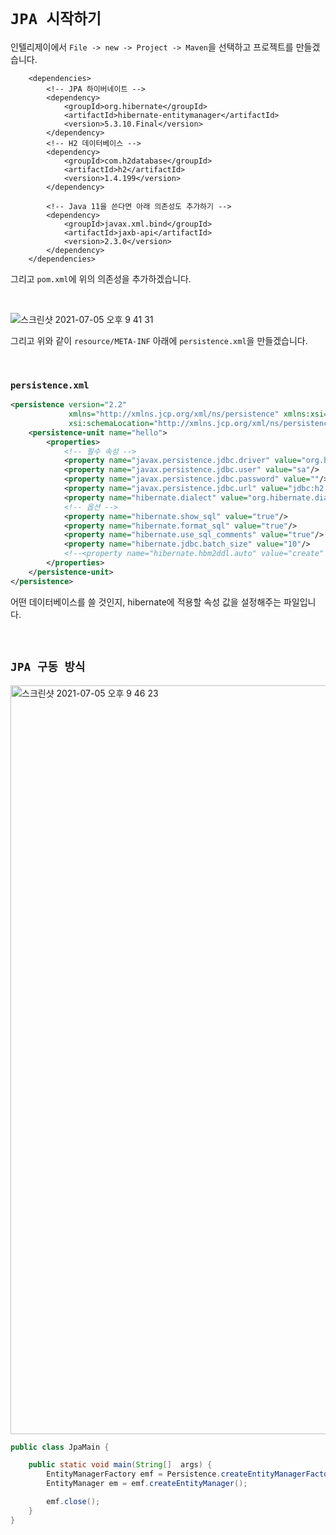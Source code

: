 # `JPA 시작하기`

인텔리제이에서 `File -> new -> Project -> Maven`을 선택하고 프로젝트를 만들겠습니다. 

```
    <dependencies>
        <!-- JPA 하이버네이트 -->
        <dependency>
            <groupId>org.hibernate</groupId>
            <artifactId>hibernate-entitymanager</artifactId>
            <version>5.3.10.Final</version>
        </dependency>
        <!-- H2 데이터베이스 -->
        <dependency>
            <groupId>com.h2database</groupId>
            <artifactId>h2</artifactId>
            <version>1.4.199</version>
        </dependency>
        
        <!-- Java 11을 쓴다면 아래 의존성도 추가하기 -->
        <dependency>
            <groupId>javax.xml.bind</groupId>
            <artifactId>jaxb-api</artifactId>
            <version>2.3.0</version>
        </dependency>
    </dependencies>
```

그리고 `pom.xml`에 위의 의존성을 추가하겠습니다. 

<br>

![스크린샷 2021-07-05 오후 9 41 31](https://user-images.githubusercontent.com/45676906/124473148-ed12b500-ddd9-11eb-877d-46616a1793d4.png)

그리고 위와 같이 `resource/META-INF` 아래에 `persistence.xml`을 만들겠습니다. 

<br>

### `persistence.xml`

```xml
<persistence version="2.2"
             xmlns="http://xmlns.jcp.org/xml/ns/persistence" xmlns:xsi="http://www.w3.org/2001/XMLSchema-instance"
             xsi:schemaLocation="http://xmlns.jcp.org/xml/ns/persistence http://xmlns.jcp.org/xml/ns/persistence/persistence_2_2.xsd">
    <persistence-unit name="hello">
        <properties>
            <!-- 필수 속성 -->
            <property name="javax.persistence.jdbc.driver" value="org.h2.Driver"/>
            <property name="javax.persistence.jdbc.user" value="sa"/>
            <property name="javax.persistence.jdbc.password" value=""/>
            <property name="javax.persistence.jdbc.url" value="jdbc:h2:tcp://localhost/~/test"/>
            <property name="hibernate.dialect" value="org.hibernate.dialect.H2Dialect"/>
            <!-- 옵션 -->
            <property name="hibernate.show_sql" value="true"/>
            <property name="hibernate.format_sql" value="true"/>
            <property name="hibernate.use_sql_comments" value="true"/>
            <property name="hibernate.jdbc.batch_size" value="10"/>
            <!--<property name="hibernate.hbm2ddl.auto" value="create" />-->
        </properties>
    </persistence-unit>
</persistence>
```

어떤 데이터베이스를 쓸 것인지, hibernate에 적용할 속성 값을 설정해주는 파일입니다. 

<br>

## `JPA 구동 방식`

<img width="1198" alt="스크린샷 2021-07-05 오후 9 46 23" src="https://user-images.githubusercontent.com/45676906/124473561-73c79200-ddda-11eb-827f-165a8e0f0700.png">

<br>

```java
public class JpaMain {

    public static void main(String[]  args) {
        EntityManagerFactory emf = Persistence.createEntityManagerFactory("hello");
        EntityManager em = emf.createEntityManager();

        emf.close();
    }
}
```
